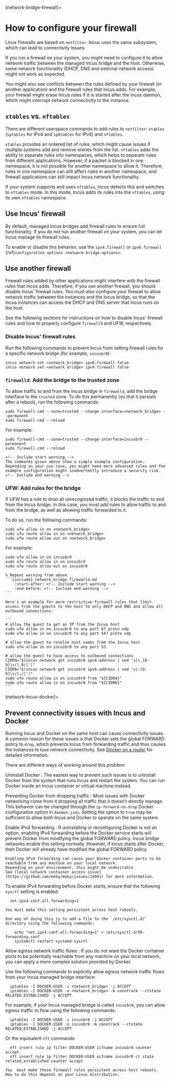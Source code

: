 (network-bridge-firewall)=
# How to configure your firewall

Linux firewalls are based on `netfilter`.
Incus uses the same subsystem, which can lead to connectivity issues.

If you run a firewall on your system, you might need to configure it to allow network traffic between the managed Incus bridge and the host.
Otherwise, some network functionality (DHCP, DNS and external network access) might not work as expected.

You might also see conflicts between the rules defined by your firewall (or another application) and the firewall rules that Incus adds.
For example, your firewall might erase Incus rules if it is started after the Incus daemon, which might interrupt network connectivity to the instance.

## `xtables` vs. `nftables`

There are different userspace commands to add rules to `netfilter`: `xtables` (`iptables` for IPv4 and `ip6tables` for IPv6) and `nftables`.

`xtables` provides an ordered list of rules, which might cause issues if multiple systems add and remove entries from the list.
`nftables` adds the ability to separate rules into namespaces, which helps to separate rules from different applications.
However, if a packet is blocked in one namespace, it is not possible for another namespace to allow it.
Therefore, rules in one namespace can still affect rules in another namespace, and firewall applications can still impact Incus network functionality.

If your system supports and uses `nftables`, Incus detects this and switches to `nftables` mode.
In this mode, Incus adds its rules into the `nftables`, using its own `nftables` namespace.

## Use Incus' firewall

By default, managed Incus bridges add firewall rules to ensure full functionality.
If you do not run another firewall on your system, you can let Incus manage its firewall rules.

To enable or disable this behavior, use the `ipv4.firewall` or `ipv6.firewall` {ref}`configuration options <network-bridge-options>`.

## Use another firewall

Firewall rules added by other applications might interfere with the firewall rules that Incus adds.
Therefore, if you use another firewall, you should disable Incus' firewall rules.
You must also configure your firewall to allow network traffic between the instances and the Incus bridge, so that the Incus instances can access the DHCP and DNS server that Incus runs on the host.

See the following sections for instructions on how to disable Incus' firewall rules and how to properly configure `firewalld` and UFW, respectively.

### Disable Incus' firewall rules

Run the following commands to prevent Incus from setting firewall rules for a specific network bridge (for example, `incusbr0`):

    incus network set <network_bridge> ipv6.firewall false
    incus network set <network_bridge> ipv4.firewall false

### `firewalld`: Add the bridge to the trusted zone

To allow traffic to and from the Incus bridge in `firewalld`, add the bridge interface to the `trusted` zone.
To do this permanently (so that it persists after a reboot), run the following commands:

    sudo firewall-cmd --zone=trusted --change-interface=<network_bridge> --permanent
    sudo firewall-cmd --reload

For example:

    sudo firewall-cmd --zone=trusted --change-interface=incusbr0 --permanent
    sudo firewall-cmd --reload

```{warning}
<!-- Include start warning -->
The commands given above show a simple example configuration.
Depending on your use case, you might need more advanced rules and the example configuration might inadvertently introduce a security risk.
<!-- Include end warning -->
```

### UFW: Add rules for the bridge

If UFW has a rule to drop all unrecognized traffic, it blocks the traffic to and from the Incus bridge.
In this case, you must add rules to allow traffic to and from the bridge, as well as allowing traffic forwarded to it.

To do so, run the following commands:

    sudo ufw allow in on <network_bridge>
    sudo ufw route allow in on <network_bridge>
    sudo ufw route allow out on <network_bridge>

For example:

    sudo ufw allow in on incusbr0
    sudo ufw route allow in on incusbr0
    sudo ufw route allow out on incusbr0

````{warning}
% Repeat warning from above
```{include} network_bridge_firewalld.md
    :start-after: <!-- Include start warning -->
    :end-before: <!-- Include end warning -->
```

Here's an example for more restrictive firewall rules that limit access from the guests to the host to only DHCP and DNS and allow all outbound connections:

```
# allow the guest to get an IP from the Incus host
sudo ufw allow in on incusbr0 to any port 67 proto udp
sudo ufw allow in on incusbr0 to any port 547 proto udp

# allow the guest to resolve host names from the Incus host
sudo ufw allow in on incusbr0 to any port 53

# allow the guest to have access to outbound connections
CIDR4="$(incus network get incusbr0 ipv4.address | sed 's|\.[0-9]\+/|.0/|')"
CIDR6="$(incus network get incusbr0 ipv6.address | sed 's|:[0-9]\+/|:/|')"
sudo ufw route allow in on incusbr0 from "${CIDR4}"
sudo ufw route allow in on incusbr0 from "${CIDR6}"
```
````

(network-incus-docker)=
## Prevent connectivity issues with Incus and Docker

Running Incus and Docker on the same host can cause connectivity issues.
A common reason for these issues is that Docker sets the global FORWARD policy to `drop`, which prevents Incus from forwarding traffic and thus causes the instances to lose network connectivity.
See [Docker on a router](https://docs.docker.com/engine/network/packet-filtering-firewalls/#docker-on-a-router) for detailed information.

There are different ways of working around this problem:

Uninstall Docker
: The easiest way to prevent such issues is to uninstall Docker from the system that runs Incus and restart the system.
  You can run Docker inside an Incus container or virtual machine instead.

Preventing Docker from dropping traffic
: Most issues with Docker networking come from it dropping all traffic that it doesn't directly manage.
  This behavior can be changed through the `ip-forward-no-drop` Docker configuration option in `daemon.json`.
  Setting the option to `true` may be sufficient to allow both Incus and Docker to operate on the same system.

Enable IPv4 forwarding
: If uninstalling or reconfiguring Docker is not an option, enabling IPv4 forwarding before the Docker service starts will prevent Docker from modifying the global FORWARD policy.
  Incus bridge networks enable this setting normally.
  However, if Incus starts after Docker, then Docker will already have modified the global FORWARD policy.

  ```{warning}
  Enabling IPv4 forwarding can cause your Docker container ports to be reachable from any machine on your local network.
  Depending on your environment, this might be undesirable.
  See [local network container access issue](https://github.com/moby/moby/issues/14041) for more information.
  ```

  To enable IPv4 forwarding before Docker starts, ensure that the following `sysctl` setting is enabled:

      net.ipv4.conf.all.forwarding=1

  ```{important}
  You must make this setting persistent across host reboots.

  One way of doing this is to add a file to the `/etc/sysctl.d/` directory using the following commands:

      echo "net.ipv4.conf.all.forwarding=1" > /etc/sysctl.d/99-forwarding.conf
      systemctl restart systemd-sysctl

  ```

Allow egress network traffic flows
: If you do not want the Docker container ports to be potentially reachable from any machine on your local network, you can apply a more complex solution provided by Docker.

  Use the following commands to explicitly allow egress network traffic flows from your Incus managed bridge interface:

      iptables -I DOCKER-USER -i <network_bridge> -j ACCEPT
      iptables -I DOCKER-USER -o <network_bridge> -m conntrack --ctstate RELATED,ESTABLISHED -j ACCEPT

  For example, if your Incus managed bridge is called `incusbr0`, you can allow egress traffic to flow using the following commands:

      iptables -I DOCKER-USER -i incusbr0 -j ACCEPT
      iptables -I DOCKER-USER -o incusbr0 -m conntrack --ctstate RELATED,ESTABLISHED -j ACCEPT

  Or the equivalent `nft` commands:

      nft insert rule ip filter DOCKER-USER iifname incusbr0 counter accept
      nft insert rule ip filter DOCKER-USER oifname incusbr0 ct state related,established counter accept

  ```{important}
  You  must make these firewall rules persistent across host reboots.
  How to do this depends on your Linux distribution.
  ```
